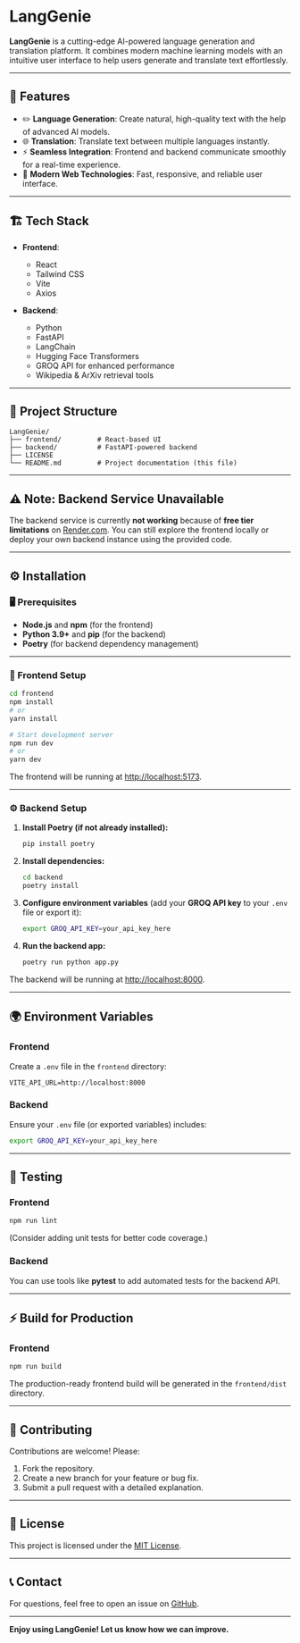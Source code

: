 # LangGenie

**LangGenie** is a cutting-edge AI-powered language generation and translation platform. It combines modern machine learning models with an intuitive user interface to help users generate and translate text effortlessly.

---

## 🌟 Features

* ✏️ **Language Generation**: Create natural, high-quality text with the help of advanced AI models.
* 🌐 **Translation**: Translate text between multiple languages instantly.
* ⚡️ **Seamless Integration**: Frontend and backend communicate smoothly for a real-time experience.
* 🚀 **Modern Web Technologies**: Fast, responsive, and reliable user interface.

---

## 🏗️ Tech Stack

* **Frontend**:

  * React
  * Tailwind CSS
  * Vite
  * Axios

* **Backend**:

  * Python
  * FastAPI
  * LangChain
  * Hugging Face Transformers
  * GROQ API for enhanced performance
  * Wikipedia & ArXiv retrieval tools

---

## 📂 Project Structure

```
LangGenie/
├── frontend/         # React-based UI
├── backend/          # FastAPI-powered backend
├── LICENSE
└── README.md         # Project documentation (this file)
```

---

## ⚠️ Note: Backend Service Unavailable

The backend service is currently **not working** because of **free tier limitations** on [Render.com](https://render.com). You can still explore the frontend locally or deploy your own backend instance using the provided code.

---

## ⚙️ Installation

### 🖥️ Prerequisites

* **Node.js** and **npm** (for the frontend)
* **Python 3.9+** and **pip** (for the backend)
* **Poetry** (for backend dependency management)

---

### 🚀 Frontend Setup

```bash
cd frontend
npm install
# or
yarn install

# Start development server
npm run dev
# or
yarn dev
```

The frontend will be running at [http://localhost:5173](http://localhost:5173).

---

### ⚙️ Backend Setup

1. **Install Poetry (if not already installed):**

   ```bash
   pip install poetry
   ```

2. **Install dependencies:**

   ```bash
   cd backend
   poetry install
   ```

3. **Configure environment variables** (add your **GROQ API key** to your `.env` file or export it):

   ```bash
   export GROQ_API_KEY=your_api_key_here
   ```

4. **Run the backend app:**

   ```bash
   poetry run python app.py
   ```

The backend will be running at [http://localhost:8000](http://localhost:8000).

---

## 🌍 Environment Variables

### Frontend

Create a `.env` file in the `frontend` directory:

```env
VITE_API_URL=http://localhost:8000
```

### Backend

Ensure your `.env` file (or exported variables) includes:

```bash
export GROQ_API_KEY=your_api_key_here
```

---

## 🧪 Testing

### Frontend

```bash
npm run lint
```

(Consider adding unit tests for better code coverage.)

### Backend

You can use tools like **pytest** to add automated tests for the backend API.

---

## ⚡ Build for Production

### Frontend

```bash
npm run build
```

The production-ready frontend build will be generated in the `frontend/dist` directory.

---

## 🙌 Contributing

Contributions are welcome! Please:

1. Fork the repository.
2. Create a new branch for your feature or bug fix.
3. Submit a pull request with a detailed explanation.

---

## 📄 License

This project is licensed under the [MIT License](LICENSE).

---

## 📞 Contact

For questions, feel free to open an issue on [GitHub](https://github.com/amulyaprasanth/LangGenie).

---

**Enjoy using LangGenie! Let us know how we can improve.**
